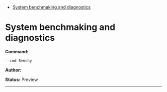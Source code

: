 - [System benchmaking and diagnostics](#benchy)

<a id="benchy" style="display:none;"></a>
# System benchmaking and diagnostics
**Command:** 
~~~
--cmd Benchy
~~~

**Author:** 

**Status:** Preview



***

